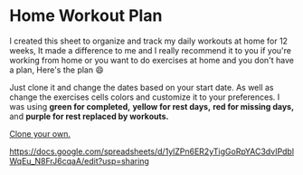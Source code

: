 # Home Workout Plan

I created this sheet to organize and track my daily workouts at home for 12 weeks, It made a difference to me and I really recommend it to you if you're working from home or you want to do exercises at home and you don't have a plan, Here's the plan :smile:

Just clone it and change the dates based on your start date. As well as change the exercises cells colors and customize it to your preferences. I was using **green for completed,** **yellow for rest days,** **red for missing days,** and **purple for rest replaced by workouts.**

[Clone your own.](https://docs.google.com/spreadsheets/d/1ylZPn6ER2yTigGoRpYAC3dvIPdblWqEu\_N8FrJ6cqaA/edit?usp=sharing)

https://docs.google.com/spreadsheets/d/1ylZPn6ER2yTigGoRpYAC3dvIPdblWqEu_N8FrJ6cqaA/edit?usp=sharing
